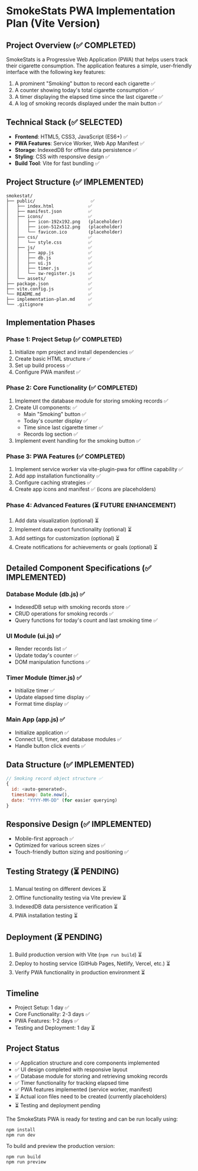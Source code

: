 # SmokeStats PWA Implementation Plan (Vite Version)

## Project Overview (✅ COMPLETED)

SmokeStats is a Progressive Web Application (PWA) that helps users track their cigarette consumption. The application features a simple, user-friendly interface with the following key features:

1. A prominent "Smoking" button to record each cigarette ✅
2. A counter showing today's total cigarette consumption ✅
3. A timer displaying the elapsed time since the last cigarette ✅
4. A log of smoking records displayed under the main button ✅

## Technical Stack (✅ SELECTED)

- **Frontend**: HTML5, CSS3, JavaScript (ES6+) ✅
- **PWA Features**: Service Worker, Web App Manifest ✅
- **Storage**: IndexedDB for offline data persistence ✅
- **Styling**: CSS with responsive design ✅
- **Build Tool**: Vite for fast bundling ✅

## Project Structure (✅ IMPLEMENTED)

```
smokestat/
├── public/                     ✅
│   ├── index.html             ✅
│   ├── manifest.json          ✅
│   ├── icons/                 ✅
│   │   ├── icon-192x192.png   (placeholder)
│   │   ├── icon-512x512.png   (placeholder)
│   │   └── favicon.ico        (placeholder)
│   ├── css/                   ✅
│   │   └── style.css          ✅
│   ├── js/                    ✅
│   │   ├── app.js             ✅
│   │   ├── db.js              ✅
│   │   ├── ui.js              ✅
│   │   ├── timer.js           ✅
│   │   └── sw-register.js     ✅
│   └── assets/                ✅
├── package.json               ✅
├── vite.config.js             ✅
└── README.md                  ✅
├── implementation-plan.md     ✅
└── .gitignore                 ✅
```

## Implementation Phases

### Phase 1: Project Setup (✅ COMPLETED)

1. Initialize npm project and install dependencies ✅
2. Create basic HTML structure ✅
3. Set up build process ✅
4. Configure PWA manifest ✅

### Phase 2: Core Functionality (✅ COMPLETED)

1. Implement the database module for storing smoking records ✅
2. Create UI components: ✅
   - Main "Smoking" button ✅
   - Today's counter display ✅
   - Time since last cigarette timer ✅
   - Records log section ✅
3. Implement event handling for the smoking button ✅

### Phase 3: PWA Features (✅ COMPLETED)

1. Implement service worker via vite-plugin-pwa for offline capability ✅
2. Add app installation functionality ✅
3. Configure caching strategies ✅
4. Create app icons and manifest ✅ (icons are placeholders)

### Phase 4: Advanced Features (⏳ FUTURE ENHANCEMENT)

1. Add data visualization (optional) ⏳
2. Implement data export functionality (optional) ⏳
3. Add settings for customization (optional) ⏳
4. Create notifications for achievements or goals (optional) ⏳

## Detailed Component Specifications (✅ IMPLEMENTED)

### Database Module (db.js) ✅

- IndexedDB setup with smoking records store ✅
- CRUD operations for smoking records ✅
- Query functions for today's count and last smoking time ✅

### UI Module (ui.js) ✅

- Render records list ✅
- Update today's counter ✅
- DOM manipulation functions ✅

### Timer Module (timer.js) ✅

- Initialize timer ✅
- Update elapsed time display ✅
- Format time display ✅

### Main App (app.js) ✅

- Initialize application ✅
- Connect UI, timer, and database modules ✅
- Handle button click events ✅

## Data Structure (✅ IMPLEMENTED)

```javascript
// Smoking record object structure ✅
{
  id: <auto-generated>,
  timestamp: Date.now(),
  date: "YYYY-MM-DD" (for easier querying)
}
```

## Responsive Design (✅ IMPLEMENTED)

- Mobile-first approach ✅
- Optimized for various screen sizes ✅
- Touch-friendly button sizing and positioning ✅

## Testing Strategy (⏳ PENDING)

1. Manual testing on different devices ⏳
2. Offline functionality testing via Vite preview ⏳
3. IndexedDB data persistence verification ⏳
4. PWA installation testing ⏳

## Deployment (⏳ PENDING)

1. Build production version with Vite (`npm run build`) ⏳
2. Deploy to hosting service (GitHub Pages, Netlify, Vercel, etc.) ⏳
3. Verify PWA functionality in production environment ⏳

## Timeline

- Project Setup: 1 day ✅
- Core Functionality: 2-3 days ✅
- PWA Features: 1-2 days ✅
- Testing and Deployment: 1 day ⏳

## Project Status

- ✅ Application structure and core components implemented
- ✅ UI design completed with responsive layout
- ✅ Database module for storing and retrieving smoking records
- ✅ Timer functionality for tracking elapsed time
- ✅ PWA features implemented (service worker, manifest)
- ⏳ Actual icon files need to be created (currently placeholders)
- ⏳ Testing and deployment pending

The SmokeStats PWA is ready for testing and can be run locally using:
```
npm install
npm run dev
```

To build and preview the production version:
```
npm run build
npm run preview
```